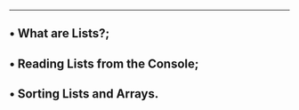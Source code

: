 ----------------------------------------------
• What are Lists?;
----------------------------------------------
• Reading Lists from the Console;
----------------------------------------------
• Sorting Lists and Arrays.
----------------------------------------------
